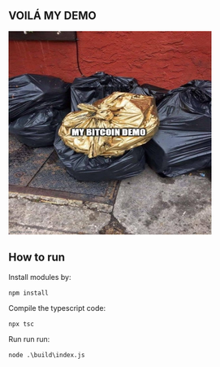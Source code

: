 ## VOILÁ MY DEMO

<img src="bitcoin.jpg" alt="drawing" width="400" height="400"/>

## How to run
Install modules by: 
```
npm install
```
Compile the typescript code:
```
npx tsc
```
Run run run: 
```
node .\build\index.js
```